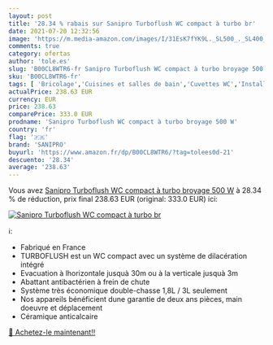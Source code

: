 ```yaml
---
layout: post
title: '28.34 % rabais sur Sanipro Turboflush WC compact à turbo br'
date: 2021-07-20 12:32:56
image: 'https://m.media-amazon.com/images/I/31EsK7fYK9L._SL500_._SL400_.jpg'
comments: true
category: ofertas
author: 'tole.es'
slug: 'B00CL8WTR6-fr Sanipro Turboflush WC compact à turbo broyage 500 W'
sku: 'B00CL8WTR6-fr'
tags: [ 'Bricolage','Cuisines et salles de bain','Cuvettes WC','Installations salles de bain','sanipro', ]
actualPrice: 238.63 EUR
currency: EUR
price: 238.63
comparePrice: 333.0 EUR
prodname: 'Sanipro Turboflush WC compact à turbo broyage 500 W'
country: 'fr'
flag: '🇫🇷'
brand: 'SANIPRO'
buyurl: 'https://www.amazon.fr/dp/B00CL8WTR6/?tag=tolees0d-21'
descuento: '28.34'
average: '238.63'
---
```


Vous avez [Sanipro Turboflush WC compact à turbo broyage 500 W](https://www.amazon.fr/dp/B00CL8WTR6/?tag=tolees0d-21)  à  28.34 % de réduction, prix final  238.63 EUR (original: 333.0 EUR) ici:

[![Sanipro Turboflush WC compact à turbo br](https://m.media-amazon.com/images/I/31EsK7fYK9L._SL500_._SL400_.jpg)](https://www.amazon.fr/dp/B00CL8WTR6/?tag=tolees0d-21)

ℹ️:

- Fabriqué en France
- TURBOFLUSH est un WC compact avec un système de dilacération intégré
- Evacuation à lhorizontale jusquà 30m ou à la verticale jusquà 3m
- Abattant antibactérien à frein de chute
- Système très économique double-chasse 1,8L / 3L seulement
- Nos appareils bénéficient dune garantie de deux ans pièces, main doeuvre et déplacement
- Céramique anticalcaire

[🛒 Achetez-le maintenant!!](https://www.amazon.fr/dp/B00CL8WTR6/?tag=tolees0d-21)
